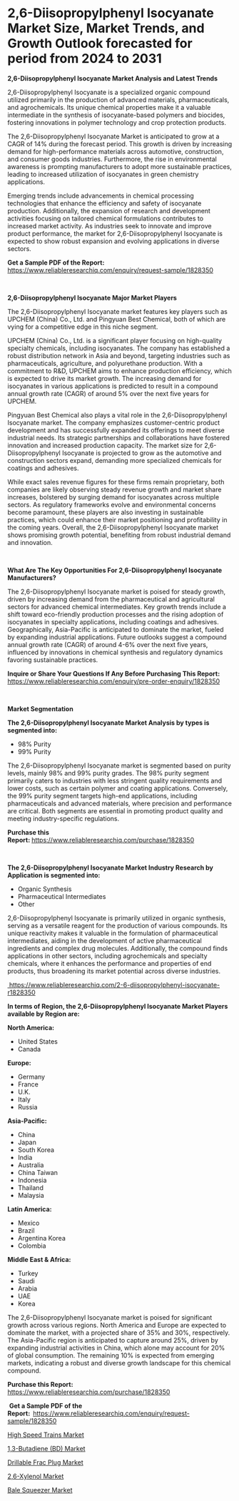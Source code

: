 <p><h1>2,6-Diisopropylphenyl Isocyanate Market Size, Market Trends, and Growth Outlook forecasted for period from 2024 to 2031</h1></p><p><strong>2,6-Diisopropylphenyl Isocyanate Market Analysis and Latest Trends</strong></p>
<p><p>2,6-Diisopropylphenyl Isocyanate is a specialized organic compound utilized primarily in the production of advanced materials, pharmaceuticals, and agrochemicals. Its unique chemical properties make it a valuable intermediate in the synthesis of isocyanate-based polymers and biocides, fostering innovations in polymer technology and crop protection products.</p><p>The 2,6-Diisopropylphenyl Isocyanate Market is anticipated to grow at a CAGR of 14% during the forecast period. This growth is driven by increasing demand for high-performance materials across automotive, construction, and consumer goods industries. Furthermore, the rise in environmental awareness is prompting manufacturers to adopt more sustainable practices, leading to increased utilization of isocyanates in green chemistry applications.</p><p>Emerging trends include advancements in chemical processing technologies that enhance the efficiency and safety of isocyanate production. Additionally, the expansion of research and development activities focusing on tailored chemical formulations contributes to increased market activity. As industries seek to innovate and improve product performance, the market for 2,6-Diisopropylphenyl Isocyanate is expected to show robust expansion and evolving applications in diverse sectors.</p></p>
<p><strong>Get a Sample PDF of the Report:&nbsp;</strong> <a href="https://www.reliableresearchiq.com/enquiry/request-sample/1828350?utm_campaign=1117&utm_medium=2&utm_source=Github&utm_content=ia&utm_term=15102024&utm_id=26-diisopropylphenyl-isocyanate">https://www.reliableresearchiq.com/enquiry/request-sample/1828350</a></p>
<p>&nbsp;</p>
<p><strong>2,6-Diisopropylphenyl Isocyanate Major Market Players</strong></p>
<p><p>The 2,6-Diisopropylphenyl Isocyanate market features key players such as UPCHEM (China) Co., Ltd. and Pingyuan Best Chemical, both of which are vying for a competitive edge in this niche segment.</p><p>UPCHEM (China) Co., Ltd. is a significant player focusing on high-quality specialty chemicals, including isocyanates. The company has established a robust distribution network in Asia and beyond, targeting industries such as pharmaceuticals, agriculture, and polyurethane production. With a commitment to R&D, UPCHEM aims to enhance production efficiency, which is expected to drive its market growth. The increasing demand for isocyanates in various applications is predicted to result in a compound annual growth rate (CAGR) of around 5% over the next five years for UPCHEM.</p><p>Pingyuan Best Chemical also plays a vital role in the 2,6-Diisopropylphenyl Isocyanate market. The company emphasizes customer-centric product development and has successfully expanded its offerings to meet diverse industrial needs. Its strategic partnerships and collaborations have fostered innovation and increased production capacity. The market size for 2,6-Diisopropylphenyl Isocyanate is projected to grow as the automotive and construction sectors expand, demanding more specialized chemicals for coatings and adhesives.</p><p>While exact sales revenue figures for these firms remain proprietary, both companies are likely observing steady revenue growth and market share increases, bolstered by surging demand for isocyanates across multiple sectors. As regulatory frameworks evolve and environmental concerns become paramount, these players are also investing in sustainable practices, which could enhance their market positioning and profitability in the coming years. Overall, the 2,6-Diisopropylphenyl Isocyanate market shows promising growth potential, benefiting from robust industrial demand and innovation.</p></p>
<p>&nbsp;</p>
<p><strong>What Are The Key Opportunities For 2,6-Diisopropylphenyl Isocyanate Manufacturers?</strong></p>
<p><p>The 2,6-Diisopropylphenyl Isocyanate market is poised for steady growth, driven by increasing demand from the pharmaceutical and agricultural sectors for advanced chemical intermediates. Key growth trends include a shift toward eco-friendly production processes and the rising adoption of isocyanates in specialty applications, including coatings and adhesives. Geographically, Asia-Pacific is anticipated to dominate the market, fueled by expanding industrial applications. Future outlooks suggest a compound annual growth rate (CAGR) of around 4-6% over the next five years, influenced by innovations in chemical synthesis and regulatory dynamics favoring sustainable practices.</p></p>
<p><strong>Inquire or Share Your Questions If Any Before Purchasing This Report:</strong> <a href="https://www.reliableresearchiq.com/enquiry/pre-order-enquiry/1828350?utm_campaign=1117&utm_medium=2&utm_source=Github&utm_content=ia&utm_term=15102024&utm_id=26-diisopropylphenyl-isocyanate">https://www.reliableresearchiq.com/enquiry/pre-order-enquiry/1828350</a></p>
<p>&nbsp;</p>
<p><strong>Market Segmentation</strong></p>
<p><strong>The 2,6-Diisopropylphenyl Isocyanate Market Analysis by types is segmented into:</strong></p>
<p><ul><li>98% Purity</li><li>99% Purity</li></ul></p>
<p><p>The 2,6-Diisopropylphenyl Isocyanate market is segmented based on purity levels, mainly 98% and 99% purity grades. The 98% purity segment primarily caters to industries with less stringent quality requirements and lower costs, such as certain polymer and coating applications. Conversely, the 99% purity segment targets high-end applications, including pharmaceuticals and advanced materials, where precision and performance are critical. Both segments are essential in promoting product quality and meeting industry-specific regulations.</p></p>
<p><strong>Purchase this Report:&nbsp;</strong><a href="https://www.reliableresearchiq.com/purchase/1828350?utm_campaign=1117&utm_medium=2&utm_source=Github&utm_content=ia&utm_term=15102024&utm_id=26-diisopropylphenyl-isocyanate">https://www.reliableresearchiq.com/purchase/1828350</a></p>
<p>&nbsp;</p>
<p><strong>The 2,6-Diisopropylphenyl Isocyanate Market Industry Research by Application is segmented into:</strong></p>
<p><ul><li>Organic Synthesis</li><li>Pharmaceutical Intermediates</li><li>Other</li></ul></p>
<p><p>2,6-Diisopropylphenyl Isocyanate is primarily utilized in organic synthesis, serving as a versatile reagent for the production of various compounds. Its unique reactivity makes it valuable in the formulation of pharmaceutical intermediates, aiding in the development of active pharmaceutical ingredients and complex drug molecules. Additionally, the compound finds applications in other sectors, including agrochemicals and specialty chemicals, where it enhances the performance and properties of end products, thus broadening its market potential across diverse industries.</p></p>
<p><a href="https://www.reliableresearchiq.com/2-6-diisopropylphenyl-isocyanate-r1828350?utm_campaign=1117&utm_medium=2&utm_source=Github&utm_content=ia&utm_term=15102024&utm_id=26-diisopropylphenyl-isocyanate">&nbsp;https://www.reliableresearchiq.com/2-6-diisopropylphenyl-isocyanate-r1828350</a></p>
<p><strong>In terms of Region, the 2,6-Diisopropylphenyl Isocyanate Market Players available by Region are:</strong></p>
<p>
    <p> <strong> North America: </strong>
        <ul>
            <li>United States</li>
            <li>Canada</li>
        </ul>
        </p> 
    <p> <strong> Europe: </strong>
        <ul>
            <li>Germany</li>
            <li>France</li>
            <li>U.K.</li>
            <li>Italy</li>
            <li>Russia</li>
        </ul>
        </p> 
    <p> <strong> Asia-Pacific: </strong>
        <ul>
            <li>China</li>
            <li>Japan</li>
            <li>South Korea</li>
            <li>India</li>
            <li>Australia</li>
            <li>China Taiwan</li>
            <li>Indonesia</li>
            <li>Thailand</li>
            <li>Malaysia</li>
        </ul>
        </p> 
    <p> <strong> Latin America: </strong>
        <ul>
            <li>Mexico</li>
            <li>Brazil</li>
            <li>Argentina Korea</li>
            <li>Colombia</li>
        </ul>
        </p> 
    <p> <strong> Middle East & Africa: </strong>
        <ul>
            <li>Turkey</li>
            <li>Saudi</li>
            <li>Arabia</li>
            <li>UAE</li>
            <li>Korea</li>
        </ul>
    </p>
    </p>
<p><p>The 2,6-Diisopropylphenyl Isocyanate market is poised for significant growth across various regions. North America and Europe are expected to dominate the market, with a projected share of 35% and 30%, respectively. The Asia-Pacific region is anticipated to capture around 25%, driven by expanding industrial activities in China, which alone may account for 20% of global consumption. The remaining 10% is expected from emerging markets, indicating a robust and diverse growth landscape for this chemical compound.</p></p>
<p><strong>Purchase this Report: </strong><a href="https://www.reliableresearchiq.com/purchase/1828350?utm_campaign=1117&utm_medium=2&utm_source=Github&utm_content=ia&utm_term=15102024&utm_id=26-diisopropylphenyl-isocyanate">https://www.reliableresearchiq.com/purchase/1828350</a></p>
<p>&nbsp;<strong>Get a Sample PDF of the Report:&nbsp;&nbsp;</strong><a href="https://www.reliableresearchiq.com/enquiry/request-sample/1828350?utm_campaign=1117&utm_medium=2&utm_source=Github&utm_content=ia&utm_term=15102024&utm_id=26-diisopropylphenyl-isocyanate">https://www.reliableresearchiq.com/enquiry/request-sample/1828350</a></p>
<p><strong></strong></p>
<p><p><a href="https://www.linkedin.com/pulse/sustainability-trends-high-speed-trains-industry-market-implications-adfdf?utm_campaign=1117&utm_medium=2&utm_source=Github&utm_content=ia&utm_term=15102024&utm_id=26-diisopropylphenyl-isocyanate">High Speed Trains Market</a></p><p><a href="https://github.com/rieuydbalon3b/Market-Research-Report-List-1/blob/main/13-butadiene-bd-market.md?utm_campaign=1117&utm_medium=2&utm_source=Github&utm_content=ia&utm_term=15102024&utm_id=26-diisopropylphenyl-isocyanate">1,3-Butadiene (BD) Market</a></p><p><a href="https://issuu.com/reportprime-2/docs/drillable-frac-plug-market-size-203_a728545abb7b36?utm_campaign=1117&utm_medium=2&utm_source=Github&utm_content=ia&utm_term=15102024&utm_id=26-diisopropylphenyl-isocyanate">Drillable Frac Plug Market</a></p><p><a href="https://github.com/kiara3n0pau/Market-Research-Report-List-1/blob/main/26-xylenol-market.md?utm_campaign=1117&utm_medium=2&utm_source=Github&utm_content=ia&utm_term=15102024&utm_id=26-diisopropylphenyl-isocyanate">2,6-Xylenol Market</a></p><p><a href="https://issuu.com/reportprime-2/docs/bale-squeezer-market-size-2030.pptx_8a2e0e439fd7e1?utm_campaign=1117&utm_medium=2&utm_source=Github&utm_content=ia&utm_term=15102024&utm_id=26-diisopropylphenyl-isocyanate">Bale Squeezer Market</a></p></p>